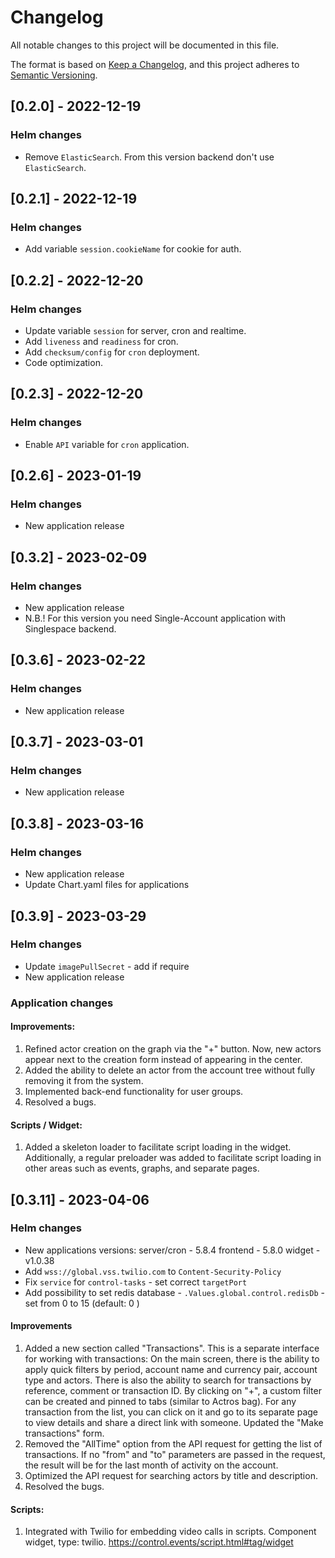 # Changelog

All notable changes to this project will be documented in this file.

The format is based on [Keep a Changelog](https://keepachangelog.com/en/1.0.0/),
and this project adheres to [Semantic Versioning](https://semver.org/spec/v2.0.0.html).

## [0.2.0] - 2022-12-19

### Helm changes

- Remove `ElasticSearch`. From this version backend don't use `ElasticSearch`.

## [0.2.1] - 2022-12-19

### Helm changes

- Add variable `session.cookieName` for cookie for auth.

## [0.2.2] - 2022-12-20

### Helm changes

- Update variable `session` for server, cron and realtime.
- Add `liveness` and `readiness` for cron.
- Add `checksum/config` for `cron` deployment.
- Code optimization.

## [0.2.3] - 2022-12-20

### Helm changes

- Enable `API` variable for `cron` application.

## [0.2.6] - 2023-01-19

### Helm changes

- New application release

## [0.3.2] - 2023-02-09

### Helm changes

- New application release
- N.B.! For this version you need Single-Account application with Singlespace backend.

## [0.3.6] - 2023-02-22

### Helm changes

- New application release

## [0.3.7] - 2023-03-01

### Helm changes

- New application release

## [0.3.8] - 2023-03-16

### Helm changes

- New application release
- Update Chart.yaml files for applications

## [0.3.9] - 2023-03-29

### Helm changes

- Update `imagePullSecret` - add if require
- New application release

### Application changes
#### Improvements:

1. Refined actor creation on the graph via the "+" button. Now, new actors appear next to the creation form instead of appearing in the center.
2. Added the ability to delete an actor from the account tree without fully removing it from the system.
3. Implemented back-end functionality for user groups.
4. Resolved a bugs.

#### Scripts / Widget:
1. Added a skeleton loader to facilitate script loading in the widget.
Additionally, a regular preloader was added to facilitate script loading in other areas such as events, graphs, and separate pages.

## [0.3.11] - 2023-04-06

### Helm changes

- New applications versions:
	server/cron - 5.8.4
	frontend - 5.8.0
	widget - v1.0.38
- Add `wss://global.vss.twilio.com` to `Content-Security-Policy`
- Fix `service` for `control-tasks` - set correct `targetPort`
- Add possibility to set redis database - `.Values.global.control.redisDb` - set from 0 to 15 (default: 0 )

#### Improvements
1. Added a new section called "Transactions". This is a separate interface for working with transactions:
On the main screen, there is the ability to apply quick filters by period, account name and currency pair, account type and actors. There is also the ability to search for transactions by reference, comment or transaction ID.
By clicking on "+", a custom filter can be created and pinned to tabs (similar to Actros bag).
For any transaction from the list, you can click on it and go to its separate page to view details and share a direct link with someone.
Updated the "Make transactions" form.
2. Removed the "AllTime" option from the API request for getting the list of transactions. If no "from" and "to" parameters are passed in the request, the result will be for the last month of activity on the account.
3. Optimized the API request for searching actors by title and description.
4. Resolved the bugs.

#### Scripts:
1. Integrated with Twilio for embedding video calls in scripts.
Component widget, type: twilio. https://control.events/script.html#tag/widget
